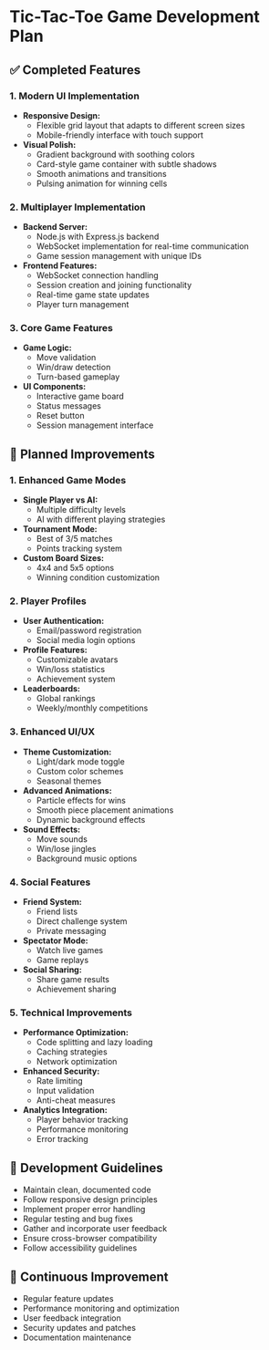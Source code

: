 # Tic-Tac-Toe Game Development Plan

## ✅ Completed Features

### 1. Modern UI Implementation
* **Responsive Design:**
  * Flexible grid layout that adapts to different screen sizes
  * Mobile-friendly interface with touch support
* **Visual Polish:**
  * Gradient background with soothing colors
  * Card-style game container with subtle shadows
  * Smooth animations and transitions
  * Pulsing animation for winning cells

### 2. Multiplayer Implementation
* **Backend Server:**
  * Node.js with Express.js backend
  * WebSocket implementation for real-time communication
  * Game session management with unique IDs
* **Frontend Features:**
  * WebSocket connection handling
  * Session creation and joining functionality
  * Real-time game state updates
  * Player turn management

### 3. Core Game Features
* **Game Logic:**
  * Move validation
  * Win/draw detection
  * Turn-based gameplay
* **UI Components:**
  * Interactive game board
  * Status messages
  * Reset button
  * Session management interface

## 🚀 Planned Improvements

### 1. Enhanced Game Modes
* **Single Player vs AI:**
  * Multiple difficulty levels
  * AI with different playing strategies
* **Tournament Mode:**
  * Best of 3/5 matches
  * Points tracking system
* **Custom Board Sizes:**
  * 4x4 and 5x5 options
  * Winning condition customization

### 2. Player Profiles
* **User Authentication:**
  * Email/password registration
  * Social media login options
* **Profile Features:**
  * Customizable avatars
  * Win/loss statistics
  * Achievement system
* **Leaderboards:**
  * Global rankings
  * Weekly/monthly competitions

### 3. Enhanced UI/UX
* **Theme Customization:**
  * Light/dark mode toggle
  * Custom color schemes
  * Seasonal themes
* **Advanced Animations:**
  * Particle effects for wins
  * Smooth piece placement animations
  * Dynamic background effects
* **Sound Effects:**
  * Move sounds
  * Win/lose jingles
  * Background music options

### 4. Social Features
* **Friend System:**
  * Friend lists
  * Direct challenge system
  * Private messaging
* **Spectator Mode:**
  * Watch live games
  * Game replays
* **Social Sharing:**
  * Share game results
  * Achievement sharing

### 5. Technical Improvements
* **Performance Optimization:**
  * Code splitting and lazy loading
  * Caching strategies
  * Network optimization
* **Enhanced Security:**
  * Rate limiting
  * Input validation
  * Anti-cheat measures
* **Analytics Integration:**
  * Player behavior tracking
  * Performance monitoring
  * Error tracking

## 📝 Development Guidelines
* Maintain clean, documented code
* Follow responsive design principles
* Implement proper error handling
* Regular testing and bug fixes
* Gather and incorporate user feedback
* Ensure cross-browser compatibility
* Follow accessibility guidelines

## 🔄 Continuous Improvement
* Regular feature updates
* Performance monitoring and optimization
* User feedback integration
* Security updates and patches
* Documentation maintenance
